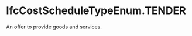IfcCostScheduleTypeEnum.TENDER
==============================
An offer to provide goods and services.



